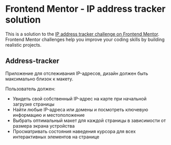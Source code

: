 # Frontend Mentor - IP address tracker solution

This is a solution to the [IP address tracker challenge on Frontend Mentor](https://www.frontendmentor.io/challenges/ip-address-tracker-I8-0yYAH0). Frontend Mentor challenges help you improve your coding skills by building realistic projects.

## Address-tracker

Приложение для отслеживания IP-адресов, дизайн должен быть максимально близок к макету.

Пользователь должен:

- Увидеть свой собственный IP-адрес на карте при начальной загрузке страницы
- Найти любые IP-адреса или домены и посмотреть ключевую информацию и местоположение
- Выбрать оптимальный макет для каждой страницы в зависимости от размера экрана устройства
- Просматривать состояния наведения курсора для всех интерактивных элементов на странице
